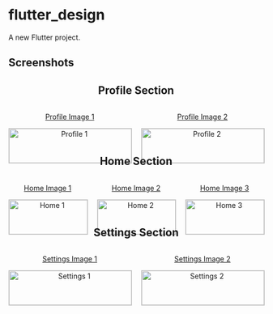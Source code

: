 # flutter_design

A new Flutter project.

## Screenshots

<div align="center">

  <!-- Profile Section -->
  <div style="margin-bottom: 30px;">
    <h2>Profile Section</h2>
    <div style="display: grid; grid-template-columns: repeat(auto-fit, minmax(150px, 1fr)); gap: 20px;">
      <div>
        <a href="https://github.com/your_project/profile1">
          <p>Profile Image 1</p>
          <img src="https://via.placeholder.com/150" alt="Profile 1" style="width: 100%; border: 1px solid #ccc;" />
        </a>
      </div>
      <div>
        <a href="https://github.com/your_project/profile2">
          <p>Profile Image 2</p>
          <img src="https://via.placeholder.com/150" alt="Profile 2" style="width: 100%; border: 1px solid #ccc;" />
        </a>
      </div>
    </div>
  </div>

  <!-- Home Section -->
  <div style="margin-bottom: 30px;">
    <h2>Home Section</h2>
    <div style="display: grid; grid-template-columns: repeat(auto-fit, minmax(150px, 1fr)); gap: 20px;">
      <div>
        <a href="https://github.com/your_project/home1">
          <p>Home Image 1</p>
          <img src="https://via.placeholder.com/150" alt="Home 1" style="width: 100%; border: 1px solid #ccc;" />
        </a>
      </div>
      <div>
        <a href="https://github.com/your_project/home2">
          <p>Home Image 2</p>
          <img src="https://via.placeholder.com/150" alt="Home 2" style="width: 100%; border: 1px solid #ccc;" />
        </a>
      </div>
      <div>
        <a href="https://github.com/your_project/home3">
          <p>Home Image 3</p>
          <img src="https://via.placeholder.com/150" alt="Home 3" style="width: 100%; border: 1px solid #ccc;" />
        </a>
      </div>
    </div>
  </div>

  <!-- Settings Section -->
  <div style="margin-bottom: 30px;">
    <h2>Settings Section</h2>
    <div style="display: grid; grid-template-columns: repeat(auto-fit, minmax(150px, 1fr)); gap: 20px;">
      <div>
        <a href="https://github.com/your_project/settings1">
          <p>Settings Image 1</p>
          <img src="https://via.placeholder.com/150" alt="Settings 1" style="width: 100%; border: 1px solid #ccc;" />
        </a>
      </div>
      <div>
        <a href="https://github.com/your_project/settings2">
          <p>Settings Image 2</p>
          <img src="https://via.placeholder.com/150" alt="Settings 2" style="width: 100%; border: 1px solid #ccc;" />
        </a>
      </div>
    </div>
  </div>

</div>
